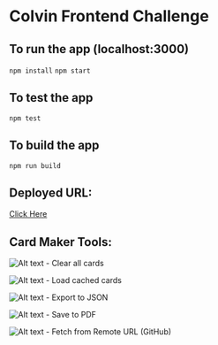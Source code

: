 # Colvin Frontend Challenge

## To run the app (localhost:3000)
```npm install```
```npm start```

## To test the app
```npm test```

## To build the app
```npm run build```

## Deployed URL:
[Click Here](https://thecardmaker.netlify.com/)

## Card Maker Tools:
![Alt text](./src/assets/reload.png?raw=true) - Clear all cards

![Alt text](./src/assets/load.png?raw=true) - Load cached cards

![Alt text](./src/assets/export.png?raw=true) - Export to JSON

![Alt text](./src/assets/save.png?raw=true) - Save to PDF

![Alt text](./src/assets/download.png?raw=true) - Fetch from Remote URL (GitHub)

